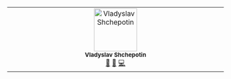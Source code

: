 <table>
  <tbody>
    <tr>
      <td align="center" valign="top" width="14.28%"><img src="https://scontent.fhan14-3.fna.fbcdn.net/v/t39.30808-6/425339358_1937099083389035_5440734680878346836_n.jpg?_nc_cat=110&ccb=1-7&_nc_sid=5f2048&_nc_eui2=AeFtOnMj8O6XU0gKZfUR--vZnHbyFXHY6D2cdvIVcdjoPSr9oVLu8jSgbDv3kEnX-0nWTCKveawQfnI4pQdfXWRN&_nc_ohc=IbhXACHGudIAX9sShuU&_nc_ht=scontent.fhan14-3.fna&oh=00_AfAyrvW__sEpi58QVupsPnjyMtlWohOvwUfWFC7p5QLRPA&oe=65FF0939" width="100px;" alt="Vladyslav Shchepotin"/><br /><sub><b>Vladyslav Shchepotin</b></sub></a><br /><a href="#maintenance-Shchepotin" title="Maintenance">🚧</a> <a href="#doc-Shchepotin" title="Documentation">📖</a> <a href="#code-Shchepotin" title="Code">💻</a></td>
    </tr>
  </tbody>
</table>